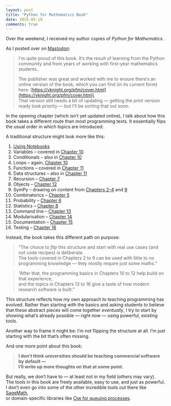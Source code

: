 ```yaml
---
layout: post
title: "Python for Mathematics Book"
date: 2025-05-19
comments: true
---
```


Over the weekend, I received my author copies of _Python for Mathematics_.

As I posted over on [Mastodon](https://fosstodon.org/@vinceknight):

> I'm quite proud of this book. It’s the result of learning from the Python community and from years of working with first-year mathematics students.
>
> The publisher was great and worked with me to ensure there’s an online version of the book, which you can find (in its current form) here: [https://vknight.org/pfm/cover.html](https://vknight.org/pfm/cover.html).  
> That version still needs a bit of updating — getting the print version ready took priority — but I’ll be sorting that out soon.

In the opening chapter (which isn’t yet updated online), I talk about how this book takes a different route than most programming texts. It essentially flips the usual order in which topics are introduced:

A traditional structure might look more like this:

1. [Using Notebooks](https://vknight.org/pfm/tools-for-mathematics/01-using-notebooks/introduction/main.html)
2. Variables – covered in [Chapter 10](https://vknight.org/pfm/building-tools/01-variables-conditionals-loops/introduction/main.html)
3. Conditionals – also in [Chapter 10](https://vknight.org/pfm/building-tools/01-variables-conditionals-loops/introduction/main.html)
4. Loops – again, [Chapter 10](https://vknight.org/pfm/building-tools/01-variables-conditionals-loops/introduction/main.html)
5. Functions – covered in [Chapter 11](https://vknight.org/pfm/building-tools/02-functions-and-data-structures/introduction/main.html)
6. Data structures – also in [Chapter 11](https://vknight.org/pfm/building-tools/02-functions-and-data-structures/introduction/main.html)
7. Recursion – [Chapter 7](https://vknight.org/pfm/tools-for-mathematics/07-sequences/introduction/main.html)
8. Objects – [Chapter 12](https://vknight.org/pfm/building-tools/03-objects/introduction/main.html)
9. SymPy – drawing on content from [Chapters 2–4](https://vknight.org/pfm/tools-for-mathematics/02-algebra/introduction/main.html) and [9](https://vknight.org/pfm/tools-for-mathematics/09-differential-equations/introduction/main.html)
10. Combinatorics – [Chapter 5](https://vknight.org/pfm/tools-for-mathematics/05-combinations-permutations/introduction/main.html)
11. Probability – [Chapter 6](https://vknight.org/pfm/tools-for-mathematics/06-probability/introduction/main.html)
12. Statistics – [Chapter 8](https://vknight.org/pfm/tools-for-mathematics/08-statistics/introduction/main.html)
13. Command line – [Chapter 13](https://vknight.org/pfm/building-tools/04-editor-and-cli/introduction/main.html)
14. Modularisation – [Chapter 14](https://vknight.org/pfm/building-tools/05-modularisation/introduction/main.html)
15. Documentation – [Chapter 15](https://vknight.org/pfm/building-tools/06-documentation/introduction/main.html)
16. Testing – [Chapter 16](https://vknight.org/pfm/building-tools/07-testing/introduction/main.html)

Instead, the book takes this different path on purpose:

> “The choice to _flip_ this structure and start with real use cases (and not code recipes) is deliberate.  
> The tools covered in Chapters 2 to 9 can be used with little to no programming knowledge — they mostly require just some maths.”

> “After that, the programming basics in Chapters 10 to 12 help build on that experience,  
> and the topics in Chapters 13 to 16 give a taste of how modern research software is built.”

This structure reflects how my own approach to teaching programming has evolved. Rather than starting with the basics and asking students to believe that these abstract pieces will come together _eventually_, I try to start by showing what’s already possible — right now — using powerful, existing tools.

Another way to frame it might be: I’m not flipping the structure at all. I’m just starting with the bit that’s often missing.

And one more point about this book:

> **I don’t think universities should be teaching commercial software by default —  
> I’ll write up more thoughts on that at some point.**

But really, we don’t have to — at least not in my field (others may vary).  
The tools in this book are freely available, easy to use, and just as powerful.  
I don’t even go into some of the other incredible tools out there like [SageMath](https://www.sagemath.org),  
or domain-specific libraries like [Ciw for queuing processes](https://ciw.readthedocs.io).
